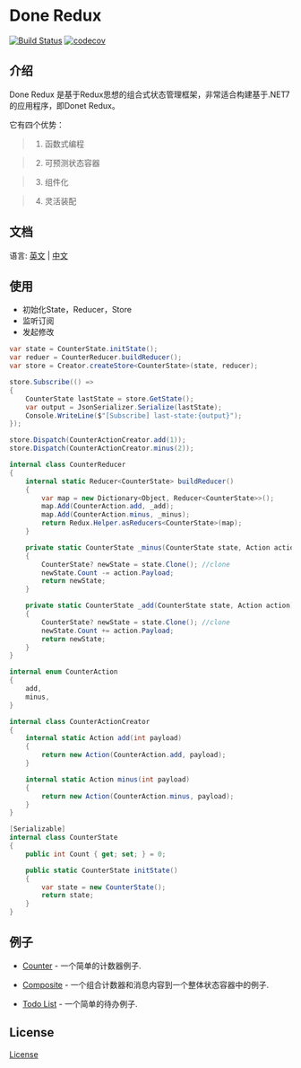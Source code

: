 <h1>Done Redux</h1>

[![Build Status](https://travis-ci.org/gavinhome/done-redux.svg?branch=master)](https://travis-ci.org/gavinhome/done-redux) [![codecov](https://codecov.io/gh/gavinhome/done-redux/branch/master/graph/badge.svg)](https://codecov.io/gh/gvinhome/done-redux)



## 介绍

Done Redux 是基于Redux思想的组合式状态管理框架，非常适合构建基于.NET7的应用程序，即Donet Redux。

它有四个优势：

> 1. 函数式编程

> 2. 可预测状态容器

> 3. 组件化

> 4. 灵活装配



## 文档

语言: [英文](README.md) | [中文](README.zh.md)



## 使用

-   初始化State，Reducer，Store
-   监听订阅
-   发起修改

```c#
var state = CounterState.initState();
var reduer = CounterReducer.buildReducer();
var store = Creator.createStore<CounterState>(state, reducer);

store.Subscribe(() =>
{
    CounterState lastState = store.GetState();
    var output = JsonSerializer.Serialize(lastState);
    Console.WriteLine($"[Subscribe] last-state:{output}");
});

store.Dispatch(CounterActionCreator.add(1));
store.Dispatch(CounterActionCreator.minus(2));

internal class CounterReducer
{
    internal static Reducer<CounterState> buildReducer()
    {
        var map = new Dictionary<Object, Reducer<CounterState>>();
        map.Add(CounterAction.add, _add);
        map.Add(CounterAction.minus, _minus);
        return Redux.Helper.asReducers<CounterState>(map);
    }

    private static CounterState _minus(CounterState state, Action action)
    {
        CounterState? newState = state.Clone(); //clone
        newState.Count -= action.Payload;
        return newState;
    }

    private static CounterState _add(CounterState state, Action action)
    {
        CounterState? newState = state.Clone(); //clone
        newState.Count += action.Payload;
        return newState;
    }
}

internal enum CounterAction
{
    add,
    minus,
}

internal class CounterActionCreator
{
    internal static Action add(int payload)
    {
        return new Action(CounterAction.add, payload);
    }

    internal static Action minus(int payload)
    {
        return new Action(CounterAction.minus, payload);
    }
}

[Serializable]
internal class CounterState
{
    public int Count { get; set; } = 0;

    public static CounterState initState()
    {
        var state = new CounterState();
        return state;
    }
}
```



## 例子

- [Counter](test/redux_tests/Counter) - 一个简单的计数器例子.

- [Composite](test/redux_tests/Composite) - 一个组合计数器和消息内容到一个整体状态容器中的例子.

- [Todo List](test/redux_tests/TodoList) - 一个简单的待办例子.

  

## License

[License](LICENSE)

